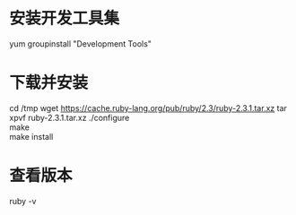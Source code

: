 # 安装开发工具集
yum groupinstall "Development Tools"  

# 下载并安装
cd /tmp
wget https://cache.ruby-lang.org/pub/ruby/2.3/ruby-2.3.1.tar.xz
tar xpvf ruby-2.3.1.tar.xz
./configure  
make  
make install

# 查看版本
ruby -v  



